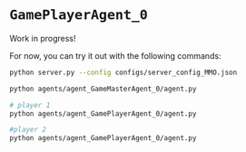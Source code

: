 # `GamePlayerAgent_0`

Work in progress! 

For now, you can try it out with the following commands:

```sh
python server.py --config configs/server_config_MMO.json

python agents/agent_GameMasterAgent_0/agent.py

# player 1
python agents/agent_GamePlayerAgent_0/agent.py

#player 2
python agents/agent_GamePlayerAgent_0/agent.py
```
